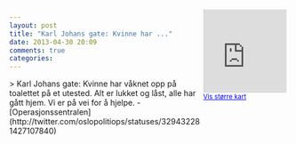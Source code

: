 ```yaml
---
layout: post
title: "Karl Johans gate: Kvinne har ..."
date: 2013-04-30 20:09
comments: true
categories: 
---
```

<div style="float:right; margin:5px; position:relative;top:-130px;"><iframe width="150" height="150" frameborder="0" scrolling="no" marginheight="0" marginwidth="0" src="http://maps.google.com/maps?q=Karl%20Johans%20gate%0A,+Oslo&hl=no&t=m&z=14&output=embed&iwloc=&"></iframe><br/><small><a href="http://maps.google.com/maps?q=Karl%20Johans%20gate%0A,+Oslo&hl=no&t=m&z=14&source=embed&iwloc=A" style="color:#0000FF;text-align:left" target="_new">Vis st&oslash;rre kart</a></small></div>
> Karl Johans gate: Kvinne har våknet opp på toalettet på et utested. Alt er lukket og låst, alle har gått hjem. Vi er på vei for å hjelpe.
- [Operasjonssentralen](http://twitter.com/oslopolitiops/statuses/329432281427107840)
